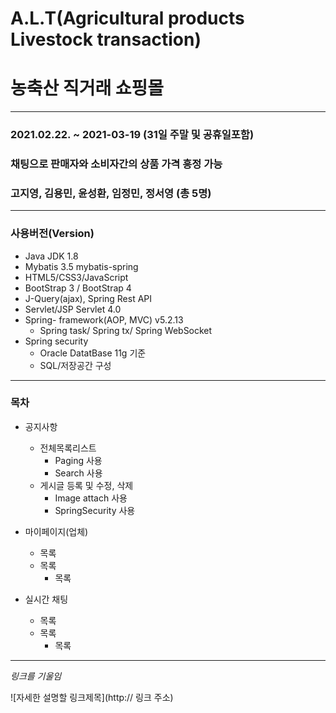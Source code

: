 # A.L.T(Agricultural products Livestock transaction)
# 농축산 직거래 쇼핑몰 
***

### 2021.02.22. ~ 2021-03-19 (31일 주말 및 공휴일포함)
### 채팅으로 판매자와 소비자간의 상품 가격 흥정 가능
### 고지영, 김용민, 윤성환, 임정민, 정서영 (총 5명)

***

### 사용버전(Version)

+ Java JDK 1.8
+ Mybatis 3.5 mybatis-spring
+ HTML5/CSS3/JavaScript
+ BootStrap 3 / BootStrap 4
+ J-Query(ajax), Spring Rest API
+ Servlet/JSP Servlet 4.0
+ Spring- framework(AOP, MVC)  v5.2.13
   + Spring task/ Spring tx/ Spring WebSocket
+ Spring security
   + Oracle DatatBase 11g 기준
   + SQL/저장공간 구성


***
### 목차
+ 공지사항
  + 전체목록리스트
    + Paging 사용
    + Search 사용
  + 게시글 등록 및 수정, 삭제
    + Image attach 사용
    + SpringSecurity 사용

+ 마이페이지(업체)
  + 목록
  + 목록
    + 목록

+ 실시간 채팅
  + 목록
  + 목록
    + 목록

***

_링크를 기울임_


![자세한 설명할 링크제목](http:// 링크 주소) 
